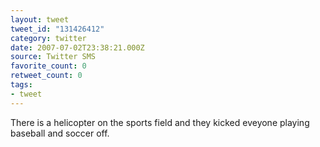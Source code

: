 ```yaml
---
layout: tweet
tweet_id: "131426412"
category: twitter
date: 2007-07-02T23:38:21.000Z
source: Twitter SMS
favorite_count: 0
retweet_count: 0
tags:
- tweet
---
```


There is a helicopter on the sports field and they kicked eveyone playing baseball and soccer off.
